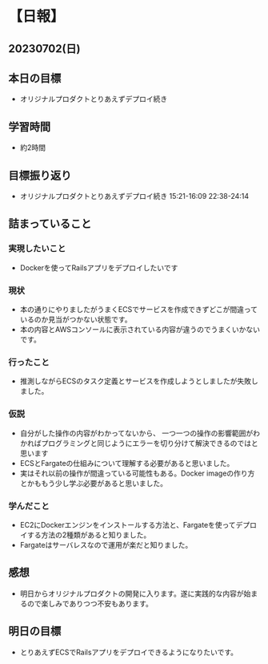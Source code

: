 # 【日報】
## 20230702(日)
## 本日の目標
- オリジナルプロダクトとりあえずデプロイ続き

## 学習時間
- 約2時間

## 目標振り返り
- オリジナルプロダクトとりあえずデプロイ続き 15:21-16:09 22:38-24:14

## 詰まっていること
### 実現したいこと
- Dockerを使ってRailsアプリをデプロイしたいです

### 現状
- 本の通りにやりましたがうまくECSでサービスを作成できずどこが間違っているのか見当がつかない状態です。
- 本の内容とAWSコンソールに表示されている内容が違うのでうまくいかないです。

### 行ったこと
- 推測しながらECSのタスク定義とサービスを作成しようとしましたが失敗しました。

### 仮説
- 自分がした操作の内容がわかってないから、
一つ一つの操作の影響範囲がわかればプログラミングと同じようにエラーを切り分けて解決できるのではと思います
- ECSとFargateの仕組みについて理解する必要があると思いました。
- 実はそれ以前の操作が間違っている可能性もある。Docker imageの作り方とかももう少し学ぶ必要があると思いました。

### 学んだこと
- EC2にDockerエンジンをインストールする方法と、Fargateを使ってデプロイする方法の2種類があると知りました。
- Fargateはサーバレスなので運用が楽だと知りました。

## 感想
- 明日からオリジナルプロダクトの開発に入ります。遂に実践的な内容が始まるので楽しみでありつつ不安もあります。

## 明日の目標
- とりあえずECSでRailsアプリをデプロイできるようになりたいです。


